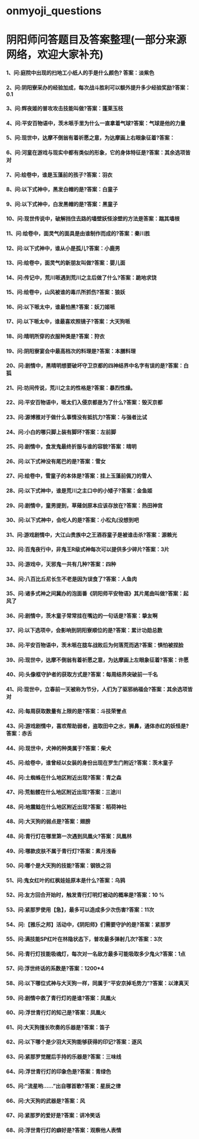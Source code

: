 # onmyoji_questions
# 阴阳师问答题目及答案整理(一部分来源网络，欢迎大家补充)

#### 1、问:庭院中出现的扫地工小纸人的手是什么颜色?  答案：淡紫色

#### 2、问:阴阳寮采办的经验加成，每次战斗胜利可以额外提升多少经验奖励?答案：0.1

#### 3、问:辉夜姬的普攻攻击技能叫做?答案：蓬莱玉枝

#### 4、问:平安百物语中，茨木哌手里为什么一直拿着气球?答案：气球是他的力量

#### 5、问:现世中，达摩不倒翁有着祈愿之意，为达摩画上右眼象征着?答案：

#### 6、问:河童在游戏与现实中都有类似的形象，它的身体特征是?答案：其余选项皆对

#### 7、问:绘卷中，谁是玉藻前的孩子?答案：羽衣

#### 8、问:以下式神中，黑发白帽的是?答案：白童子

#### 9、问:以下式神中，白发黑帽的是?答案：黑童子

#### 10、问:现世传说中，破解挡住去路的墙壁妖怪涂壁的方法是答案：踹其墙根

#### 11、问:绘卷中，面灵气的面具是由谁制作而成的?答案：秦川胜

#### 12、问:以下式神中，谁从小是孤儿?答案：小鹿男

#### 13、问:绘卷中，面灵气的新朋友叫做?答案：婴儿面

#### 14、问:传记中，荒川哌遇到荒川之主后做了什么?答案：跪地求饶

#### 15、问:绘卷中，山风被谁的毒爪所抓伤?答案：狼妖

#### 16、问:以下哌太中，谁最怕黑?答案：妖刀姬哌

#### 17、问:以下哌太中，谁最喜欢照镜子?答案：大天狗哌

#### 18、问:晴明所穿的衣服种类是?答案：狩衣

#### 19、问:阴阳寮宴会中最高档次的料理是?答案：本膳料理

#### 20、问:剧情中，黑晴明想要破坏守卫京都的四神结界中名字有误的是?答案：白狐

#### 21、问:坊间传说，荒川之主的性格是?答案：暴烈性燥。

#### 22、问:平安百物语中，哌太们入侵京都是为了什么?答案：毁灭京都

#### 23、问:源博雅对于做什么事情没有抵抗力?答案：与强者比试

#### 24、问:小白的哪只脚上装有脚环?答案：左前脚

#### 25、问:剧情中，食发鬼最终折服与谁的容貌?答案：晴明

#### 26、问:以下式神没有尾巴的是?答案：雪女

#### 27、问:绘卷中，雪童子的本体是?答案：挂上玉藻前佩刀的雪人

#### 28、问:以下式神中，谁是荒川之主口中的小矮子?答案：金鱼姬

#### 29、问:剧情中，童男提到，草薙剑原本应该存放在?答案：热田神宫

#### 30、问:以下式神中，会吃人的是?答案：小松丸(没想到吧

#### 31、问:游戏剧情中，大江山贵族中之王酒吞童子是被谁击杀?答案：源赖光

#### 32、问:百鬼夜行中，非鬼王R级式神每次可以提供多少碎片?答案：3片

#### 33、问:游戏中，天邪鬼一共有几种?答案：四种

#### 34、问:八百比丘尼长生不老是因为误食了?答案：人鱼肉

#### 35、问:诸多式神之间冀办的泡面番《阴阳师平安物语》其片尾曲叫做?答案：起风了

#### 36、问:剧情中，茨木童子常常挂在嘴边的一句话是?答案：挚友啊

#### 37、问:以下选项中，会影响到阴阳寮顺位的是?答案：累计功勋总数

#### 38、问:平安百物语中，茨木哌在胧车战败后为何落荒而逃?答案：惧怕被捏脸

#### 39、问:现世中，达摩不倒翁有着祈愿之意，为达摩画上左眼象征着?答案：许愿

#### 40、问:头像框守护者的获取方式是?答案：每周结界突破前一千名

#### 41、问:现世中，立春前一天被称为节分，人们为了驱邪纳福会?答案：其余选项皆对

#### 42、问:每周获取数量有上限的是?答案：斗技荣誉点

#### 43、问:游戏剧情中，喜欢帮助弱者，盗取田中之水，狮鼻，通体赤红的妖怪是?答案：赤舌

#### 44、问:现世中，犬神的种类属于?答案：柴犬

#### 45、问:绘卷中，谁曾经以女装的身份出现在罗生门附近?答案：茨木童子

#### 46、问:土蜘蛛在什么地区附近出现?答案：青之森

#### 47、问:荒骷髅在什么地区附近出现?答案：三途川

#### 48、问:地震鲶在什么地区附近出现?答案：稻荷神社

#### 48、问:大天狗的弱点是?答案：翅膀

#### 48、问:青行灯在哪里第一次遇到凤凰火?答案：凤凰林

#### 49、问:哪款皮肤不属于青行灯?答案：素月浅香

#### 50、问:哪个是大天狗的技能?答案：钢铁之羽

#### 51、问:鬼女红叶的红枫娃娃原本是什么?答案：乌鸦

#### 52、问:友方回合开始时，触发青行灯明灯被动的概率是?答案：10 %

#### 53、问:紧那罗使用【急】，最多可以造成多少次伤害?答案：11次

#### 54、问:【雅乐之邦】活动中，《阴阳师》们需要守护的是?答案：紧那罗

#### 55、问:满技能SP红叶在林隐状态下，普攻最多弹射几次?答案：3次

#### 56、问:青行灯技能吸魂灯，每次对一名敌方最多可能吸取多少鬼火?答案：1点

#### 57、问:浮世终话的系数是?答案：1200*4

#### 58、问:以下哪位式神与大天狗一样，同属于“平安京掉毛势力”?答案：以津真天

#### 59、问:剧情中救了青行灯的是谁?答案：凤凰火

#### 60、问:浮世青行灯的知己是?答案：凤凰火

#### 61、问:大天狗擅长吹奏的乐器是?答案：笛子

#### 62、问:以下哪个是少羽大天狗能够获得的印记?答案：逐风

#### 63、问:紧那罗觉醒后手持的乐器是?答案：三味线

#### 64、问:浮世青行灯的印象色是?答案：青绿色

#### 65、问:“流星哟……”出自哪首歌?答案：星辰之律

#### 66、问:大天狗的武器是?答案：风

#### 67、问:紧那罗的爱好是?答案：讲冷笑话

#### 68、问:浮世青行灯的癖好是?答案：观察他人表情
